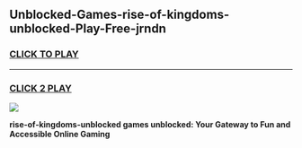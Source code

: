
## Unblocked-Games-rise-of-kingdoms-unblocked-Play-Free-jrndn
<h3>
<a href="https://premium76.site?title=rise-of-kingdoms-unblocked&ref=23A">CLICK TO PLAY</a></h3>
<hr>

<h3>
<a href="https://premium76.site?title=rise-of-kingdoms-unblocked&ref=23A">CLICK 2 PLAY</a>
  
</h3>

<a href="https://premium76.site?title=rise-of-kingdoms-unblocked&ref=23A"><img src="https://clearcache.store/games.png"></a>


**rise-of-kingdoms-unblocked games unblocked: Your Gateway to Fun and Accessible Online Gaming**
